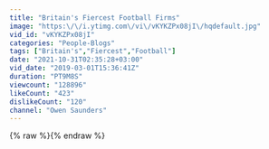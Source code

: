 ```yaml
---
title: "Britain's Fiercest Football Firms"
image: "https:\/\/i.ytimg.com\/vi\/vKYKZPx08jI\/hqdefault.jpg"
vid_id: "vKYKZPx08jI"
categories: "People-Blogs"
tags: ["Britain's","Fiercest","Football"]
date: "2021-10-31T02:35:28+03:00"
vid_date: "2019-03-01T15:36:41Z"
duration: "PT9M8S"
viewcount: "128896"
likeCount: "423"
dislikeCount: "120"
channel: "Owen Saunders"
---
```

{% raw %}{% endraw %}
